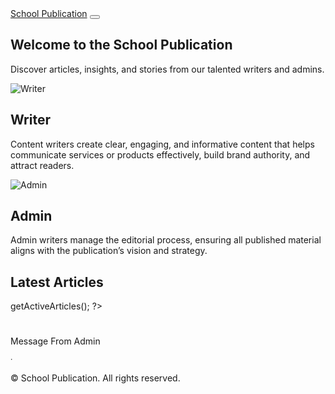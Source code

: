 <?php require_once 'writer/classloader.php'; ?>
<!doctype html>
<html lang="en">
<head>
  <meta charset="utf-8">
  <meta name="viewport" content="width=device-width, initial-scale=1">
  <title>School Publication</title>

  <!-- Tailwind CSS CDN -->
  <script src="https://cdn.tailwindcss.com"></script>
  <script src="https://code.jquery.com/jquery-3.7.0.js"></script>
</head>
<body class="bg-gradient-to-br from-gray-100 to-gray-200 min-h-screen font-sans">

  <!-- Navbar -->
  <nav class="bg-gray-900 text-white py-4 shadow-md">
    <div class="container mx-auto flex justify-between items-center px-6">
      <a href="#" class="text-xl font-bold">School Publication</a>
      <button class="md:hidden">
        <svg xmlns="http://www.w3.org/2000/svg" fill="none" viewBox="0 0 24 24" stroke-width="1.5" stroke="currentColor" class="w-6 h-6">
          <path stroke-linecap="round" stroke-linejoin="round" d="M3.75 5.25h16.5M3.75 12h16.5m-16.5 6.75h16.5" />
        </svg>
      </button>
    </div>
  </nav>

  <!-- Hero Section -->
  <section class="bg-gradient-to-r from-green-700 to-gray-800 text-white text-center py-20 rounded-b-3xl">
    <h1 class="text-4xl font-extrabold mb-4">Welcome to the School Publication</h1>
    <p class="text-lg max-w-2xl mx-auto">Discover articles, insights, and stories from our talented writers and admins.</p>
  </section>

  <!-- Writers & Admin Section -->
  <div class="container mx-auto px-6 my-12 grid md:grid-cols-2 gap-8">
    <div class="bg-white rounded-2xl shadow-lg overflow-hidden hover:shadow-xl transition">
      <img src="https://images.unsplash.com/photo-1577900258307-26411733b430?q=80&w=1170&auto=format&fit=crop" alt="Writer" class="w-full h-56 object-cover">
      <div class="p-6">
        <h2 class="text-2xl font-bold mb-2">Writer</h2>
        <p class="text-gray-600">Content writers create clear, engaging, and informative content that helps communicate services or products effectively, build brand authority, and attract readers.</p>
      </div>
    </div>
    <div class="bg-white rounded-2xl shadow-lg overflow-hidden hover:shadow-xl transition">
      <img src="https://plus.unsplash.com/premium_photo-1661582394864-ebf82b779eb0?q=80&w=1170&auto=format&fit=crop" alt="Admin" class="w-full h-56 object-cover">
      <div class="p-6">
        <h2 class="text-2xl font-bold mb-2">Admin</h2>
        <p class="text-gray-600">Admin writers manage the editorial process, ensuring all published material aligns with the publication’s vision and strategy.</p>
      </div>
    </div>
  </div>

  <!-- Articles Section -->
  <div class="container mx-auto px-6 my-12">
    <h2 class="text-center text-3xl font-extrabold mb-8">Latest Articles</h2>
    <div class="max-w-3xl mx-auto space-y-6">
      <?php $articles = $articleObj->getActiveArticles(); ?>
      <?php foreach ($articles as $article) { ?>
        <div class="bg-white rounded-2xl shadow-md p-6 hover:shadow-lg transition">
          <h1 class="text-xl font-bold text-gray-800 mb-2"><?php echo $article['title']; ?></h1>
          <?php if ($article['is_admin'] == 1) { ?>
            <p><span class="inline-block bg-blue-600 text-white text-xs px-3 py-1 rounded-full">Message From Admin</span></p>
          <?php } ?>
          <small class="block text-gray-500 mb-3"><strong><?php echo $article['username'] ?></strong> · <?php echo $article['created_at']; ?></small>
          <p class="text-gray-700"><?php echo $article['content']; ?></p>
        </div>
      <?php } ?>
    </div>
  </div>

  <!-- Footer -->
  <footer class="bg-gray-900 text-white py-6 mt-16 rounded-t-3xl">
    <div class="container mx-auto text-center">
      <p>&copy; <?php echo date('Y'); ?> School Publication. All rights reserved.</p>
    </div>
  </footer>

</body>
</html>
